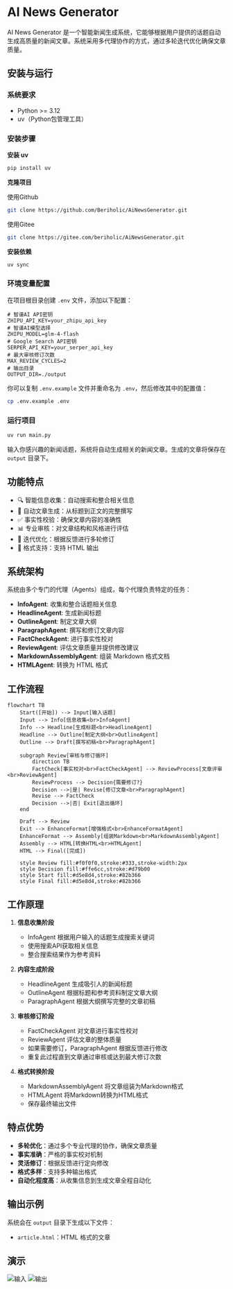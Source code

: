 # AI News Generator

AI News Generator 是一个智能新闻生成系统，它能够根据用户提供的话题自动生成高质量的新闻文章。系统采用多代理协作的方式，通过多轮迭代优化确保文章质量。

## 安装与运行

### 系统要求

- Python >= 3.12
- uv（Python包管理工具）

### 安装步骤

**安装 uv**

```bash
pip install uv
```

**克隆项目**

使用Github
```bash
git clone https://github.com/Beriholic/AiNewsGenerator.git
```

使用Gitee
```bash
git clone https://gitee.com/beriholic/AiNewsGenerator.git
```

**安装依赖**

```bash
uv sync
```

### 环境变量配置

在项目根目录创建 `.env` 文件，添加以下配置：

```env
# 智谱AI API密钥
ZHIPU_API_KEY=your_zhipu_api_key
# 智谱AI模型选择
ZHIPU_MODEL=glm-4-flash
# Google Search API密钥
SERPER_API_KEY=your_serper_api_key
# 最大审核修订次数
MAX_REVIEW_CYCLES=2
# 输出目录
OUTPUT_DIR=./output
```

你可以复制 `.env.example` 文件并重命名为 `.env`，然后修改其中的配置值：

```bash
cp .env.example .env
```

### 运行项目

```bash
uv run main.py
```

输入你感兴趣的新闻话题，系统将自动生成相关的新闻文章。生成的文章将保存在 `output` 目录下。


## 功能特点

- 🔍 智能信息收集：自动搜索和整合相关信息
- 📝 自动文章生成：从标题到正文的完整撰写
- ✅ 事实性校验：确保文章内容的准确性
- 📊 专业审核：对文章结构和风格进行评估
- 🔄 迭代优化：根据反馈进行多轮修订
- 📄 格式支持：支持 HTML 输出

## 系统架构

系统由多个专门的代理（Agents）组成，每个代理负责特定的任务：

- **InfoAgent**: 收集和整合话题相关信息
- **HeadlineAgent**: 生成新闻标题
- **OutlineAgent**: 制定文章大纲
- **ParagraphAgent**: 撰写和修订文章内容
- **FactCheckAgent**: 进行事实性校对
- **ReviewAgent**: 评估文章质量并提供修改建议
- **MarkdownAssemblyAgent**: 组装 Markdown 格式文档
- **HTMLAgent**: 转换为 HTML 格式

## 工作流程

```mermaid
flowchart TB
    Start([开始]) --> Input[输入话题]
    Input --> Info[信息收集<br>InfoAgent]
    Info --> Headline[生成标题<br>HeadlineAgent]
    Headline --> Outline[制定大纲<br>OutlineAgent]
    Outline --> Draft[撰写初稿<br>ParagraphAgent]
    
    subgraph Review[审核与修订循环]
        direction TB
        FactCheck[事实校对<br>FactCheckAgent] --> ReviewProcess[文章评审<br>ReviewAgent]
        ReviewProcess --> Decision{需要修订?}
        Decision -->|是| Revise[修订文章<br>ParagraphAgent]
        Revise --> FactCheck
        Decision -->|否| Exit[退出循环]
    end
    
    Draft --> Review
    Exit --> EnhanceFormat[增强格式<br>EnhanceFormatAgent]
    EnhanceFormat --> Assembly[组装Markdown<br>MarkdownAssemblyAgent]
    Assembly --> HTML[转换HTML<br>HTMLAgent]
    HTML --> Final([完成])

    style Review fill:#f0f0f0,stroke:#333,stroke-width:2px
    style Decision fill:#ffe6cc,stroke:#d79b00
    style Start fill:#d5e8d4,stroke:#82b366
    style Final fill:#d5e8d4,stroke:#82b366
```

## 工作原理

1. **信息收集阶段**
   - InfoAgent 根据用户输入的话题生成搜索关键词
   - 使用搜索API获取相关信息
   - 整合搜索结果作为参考资料

2. **内容生成阶段**
   - HeadlineAgent 生成吸引人的新闻标题
   - OutlineAgent 根据标题和参考资料制定文章大纲
   - ParagraphAgent 根据大纲撰写完整的文章初稿

3. **审核修订阶段**
   - FactCheckAgent 对文章进行事实性校对
   - ReviewAgent 评估文章的整体质量
   - 如果需要修订，ParagraphAgent 根据反馈进行修改
   - 重复此过程直到文章通过审核或达到最大修订次数

4. **格式转换阶段**
   - MarkdownAssemblyAgent 将文章组装为Markdown格式
   - HTMLAgent 将Markdown转换为HTML格式
   - 保存最终输出文件

## 特点优势

- **多轮优化**：通过多个专业代理的协作，确保文章质量
- **事实准确**：严格的事实校对机制
- **灵活修订**：根据反馈进行定向修改
- **格式多样**：支持多种输出格式
- **自动化程度高**：从收集信息到生成文章全程自动化

## 输出示例

系统会在 `output` 目录下生成以下文件：
- `article.html`：HTML 格式的文章

## 演示
![输入](./docs/img/input.png)
![输出](./docs/img/output.png)
